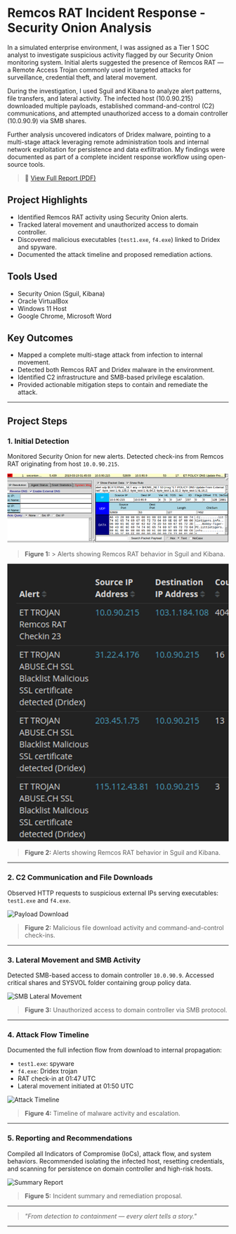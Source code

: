 # Remcos RAT Incident Response - Security Onion Analysis

In a simulated enterprise environment, I was assigned as a Tier 1 SOC analyst to investigate suspicious activity flagged by our Security Onion monitoring system. Initial alerts suggested the presence of Remcos RAT — a Remote Access Trojan commonly used in targeted attacks for surveillance, credential theft, and lateral movement.

During the investigation, I used Sguil and Kibana to analyze alert patterns, file transfers, and lateral activity. The infected host (10.0.90.215) downloaded multiple payloads, established command-and-control (C2) communications, and attempted unauthorized access to a domain controller (10.0.90.9) via SMB shares.

Further analysis uncovered indicators of Dridex malware, pointing to a multi-stage attack leveraging remote administration tools and internal network exploitation for persistence and data exfiltration. My findings were documented as part of a complete incident response workflow using open-source tools.

> 📄 [View Full Report (PDF)](main/SECURITY_ONION_INCIDENT_RESPONSE.pdf)

## Project Highlights
- Identified Remcos RAT activity using Security Onion alerts.
- Tracked lateral movement and unauthorized access to domain controller.
- Discovered malicious executables (`test1.exe`, `f4.exe`) linked to Dridex and spyware.
- Documented the attack timeline and proposed remediation actions.

## Tools Used
- Security Onion (Sguil, Kibana)
- Oracle VirtualBox
- Windows 11 Host
- Google Chrome, Microsoft Word

## Key Outcomes
- Mapped a complete multi-stage attack from infection to internal movement.
- Detected both Remcos RAT and Dridex malware in the environment.
- Identified C2 infrastructure and SMB-based privilege escalation.
- Provided actionable mitigation steps to contain and remediate the attack.

---

## Project Steps

### 1. Initial Detection
Monitored Security Onion for new alerts. Detected check-ins from Remcos RAT originating from host `10.0.90.215`.

![Initial Detection](ss/infection.png)
> **Figure 1:** > Alerts showing Remcos RAT behavior in Sguil and Kibana.


![Initial Detection](ss/infection2.png)
> **Figure 2:** Alerts showing Remcos RAT behavior in Sguil and Kibana.

---

### 2. C2 Communication and File Downloads
Observed HTTP requests to suspicious external IPs serving executables: `test1.exe` and `f4.exe`.

![Payload Download](ss/file-downloads.png)
> **Figure 2:** Malicious file download activity and command-and-control check-ins.

---

### 3. Lateral Movement and SMB Activity
Detected SMB-based access to domain controller `10.0.90.9`. Accessed critical shares and SYSVOL folder containing group policy data.

![SMB Lateral Movement](images/smb-lateral-movement.png)
> **Figure 3:** Unauthorized access to domain controller via SMB protocol.

---

### 4. Attack Flow Timeline
Documented the full infection flow from download to internal propagation:
- `test1.exe`: spyware  
- `f4.exe`: Dridex trojan  
- RAT check-in at 01:47 UTC  
- Lateral movement initiated at 01:50 UTC

![Attack Timeline](images/attack-flow.png)
> **Figure 4:** Timeline of malware activity and escalation.

---

### 5. Reporting and Recommendations
Compiled all Indicators of Compromise (IoCs), attack flow, and system behaviors. Recommended isolating the infected host, resetting credentials, and scanning for persistence on domain controller and high-risk hosts.

![Summary Report](images/incident-summary.png)
> **Figure 5:** Incident summary and remediation proposal.

---

> _"From detection to containment — every alert tells a story."_

---
